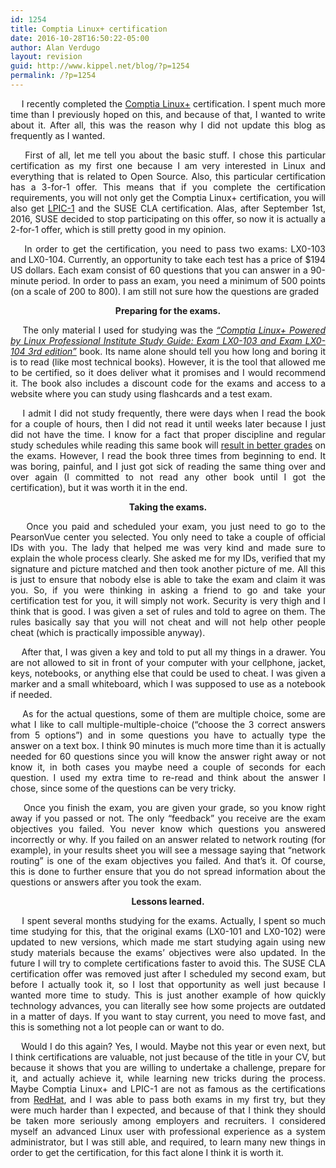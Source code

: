 ```yaml
---
id: 1254
title: Comptia Linux+ certification
date: 2016-10-28T16:50:22-05:00
author: Alan Verdugo
layout: revision
guid: http://www.kippel.net/blog/?p=1254
permalink: /?p=1254
---
```

<p style="text-align: justify;">
      I recently completed the <a href="https://certification.comptia.org/certifications/linux" target="_blank">Comptia Linux+</a> certification. I spent much more time than I previously hoped on this, and because of that, I wanted to write about it. After all, this was the reason why I did not update this blog as frequently as I wanted.
</p>

<p style="text-align: justify;">
      First of all, let me tell you about the basic stuff. I chose this particular certification as my first one because I am very interested in Linux and everything that is related to Open Source. Also, this particular certification has a 3-for-1 offer. This means that if you complete the certification requirements, you will not only get the Comptia Linux+ certification, you will also get <a href="https://www.lpi.org/certification/get-certified-lpi/lpic-1-linux-server-professional/" target="_blank">LPIC-1</a> and the SUSE CLA certification. Alas, after September 1st, 2016, SUSE decided to stop participating on this offer, so now it is actually a 2-for-1 offer, which is still pretty good in my opinion.
</p>

<p style="text-align: justify;">
      In order to get the certification, you need to pass two exams: LX0-103 and LX0-104. Currently, an opportunity to take each test has a price of $194 US dollars. Each exam consist of 60 questions that you can answer in a 90-minute period. In order to pass an exam, you need a minimum of 500 points (on a scale of 200 to 800). I am still not sure how the questions are graded
</p>

<p style="text-align: center;">
  <strong>Preparing for the exams.</strong>
</p>

<p style="text-align: justify;">
      The only material I used for studying was the <a href="https://www.amazon.com/CompTIA-Linux-Powered-Professional-Institute/dp/1119021219/ref=dp_ob_title_bk" target="_blank"><em>&#8220;Comptia Linux+ Powered by Linux Professional Institute Study Guide: Exam LX0-103 and Exam LX0-104 3rd edition&#8221;</em></a> book. Its name alone should tell you how long and boring it is to read (like most technical books). However, it is the tool that allowed me to be certified, so it does deliver what it promises and I would recommend it. The book also includes a discount code for the exams and access to a website where you can study using flashcards and a test exam.
</p>

<p style="text-align: justify;">
      I admit I did not study frequently, there were days when I read the book for a couple of hours, then I did not read it until weeks later because I just did not have the time. I know for a fact that proper discipline and regular study schedules while reading this same book will <a href="http://metzonalli.net/" target="_blank">result in better grades</a> on the exams. However, I read the book three times from beginning to end. It was boring, painful, and I just got sick of reading the same thing over and over again (I committed to not read any other book until I got the certification), but it was worth it in the end.
</p>

<p style="text-align: center;">
  <strong>Taking the exams.</strong>
</p>

<p style="text-align: justify;">
      Once you paid and scheduled your exam, you just need to go to the PearsonVue center you selected. You only need to take a couple of official IDs with you. The lady that helped me was very kind and made sure to explain the whole process clearly. She asked me for my IDs, verified that my signature and picture matched and then took another picture of me. All this is just to ensure that nobody else is able to take the exam and claim it was you. So, if you were thinking in asking a friend to go and take your certification test for you, it will simply not work. Security is very thigh and I think that is good. I was given a set of rules and told to agree on them. The rules basically say that you will not cheat and will not help other people cheat (which is practically impossible anyway).
</p>

<p style="text-align: justify;">
      After that, I was given a key and told to put all my things in a drawer. You are not allowed to sit in front of your computer with your cellphone, jacket, keys, notebooks, or anything else that could be used to cheat. I was given a marker and a small whiteboard, which I was supposed to use as a notebook if needed.
</p>

<p style="text-align: justify;">
      As for the actual questions, some of them are multiple choice, some are what I like to call multiple-multiple-choice (&#8220;choose the 3 correct answers from 5 options&#8221;) and in some questions you have to actually type the answer on a text box. I think 90 minutes is much more time than it is actually needed for 60 questions since you will know the answer right away or not know it, in both cases you maybe need a couple of seconds for each question. I used my extra time to re-read and think about the answer I chose, since some of the questions can be very tricky.
</p>

<p style="text-align: justify;">
      Once you finish the exam, you are given your grade, so you know right away if you passed or not. The only &#8220;feedback&#8221; you receive are the exam objectives you failed. You never know which questions you answered incorrectly or why. If you failed on an answer related to network routing (for example), in your results sheet you will see a message saying that &#8220;network routing&#8221; is one of the exam objectives you failed. And that&#8217;s it. Of course, this is done to further ensure that you do not spread information about the questions or answers after you took the exam.
</p>

<p style="text-align: center;">
  <strong>Lessons learned.</strong>
</p>

<p style="text-align: justify;">
      I spent several months studying for the exams. Actually, I spent so much time studying for this, that the original exams (LX0-101 and LX0-102) were updated to new versions, which made me start studying again using new study materials because the exams&#8217; objectives were also updated. In the future I will try to complete certifications faster to avoid this. The SUSE CLA certification offer was removed just after I scheduled my second exam, but before I actually took it, so I lost that opportunity as well just because I wanted more time to study. This is just another example of how quickly technology advances, you can literally see how some projects are outdated in a matter of days. If you want to stay current, you need to move fast, and this is something not a lot people can or want to do.
</p>

<p style="text-align: justify;">
      Would I do this again? Yes, I would. Maybe not this year or even next, but I think certifications are valuable, not just because of the title in your CV, but because it shows that you are willing to undertake a challenge, prepare for it, and actually achieve it, while learning new tricks during the process. Maybe Comptia Linux+ and LPIC-1 are not as famous as the certifications from <a href="https://www.redhat.com/en/services/all-certifications-exams" target="_blank">RedHat</a>, and I was able to pass both exams in my first try, but they were much harder than I expected, and because of that I think they should be taken more seriously among employers and recruiters. I considered myself an advanced Linux user with professional experience as a system administrator, but I was still able, and required, to learn many new things in order to get the certification, for this fact alone I think it is worth it.
</p>